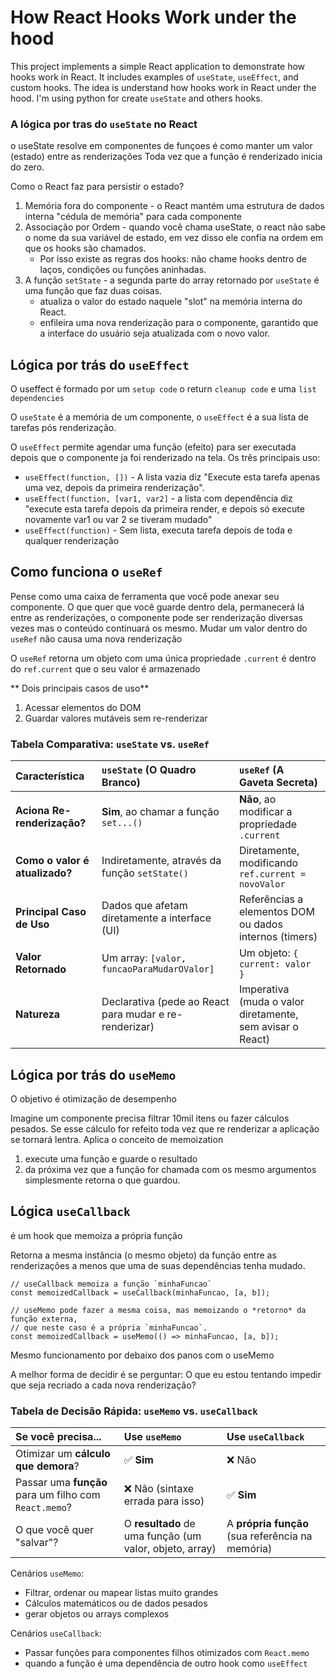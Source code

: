 # How React Hooks Work under the hood

This project implements a simple React application to demonstrate how hooks work in React. It includes examples of `useState`, `useEffect`, and custom hooks.
The idea is understand how hooks work in React under the hood.
I'm using python for create `useState` and others hooks.

### A lógica por tras do `useState` no React

o useState resolve em componentes de funçoes é como manter um valor (estado) entre as renderizações
Toda vez que a função é renderizado inicia do zero.

Como o React faz para persistir o estado?
1. Memória fora do componente - o React mantém uma estrutura de dados interna "cédula de memória" para cada componente
2. Associação por Ordem - quando você chama useState, o react não sabe o nome da sua variável de estado, em vez disso ele confia na ordem em que os hooks são chamados.
	- Por isso existe as regras dos hooks: não chame hooks dentro de laços, condições ou funções aninhadas.
3. A função `setState` - a segunda parte do array retornado por `useState` é uma função que faz duas coisas.
	- atualiza o valor do estado naquele "slot" na memória interna do React.
	- enfileira uma nova renderização para o componente, garantido que a interface do usuário seja atualizada com o novo valor.

## Lógica por trás do `useEffect` 
O useffect é formado por um `setup code` o return `cleanup code`  e uma `list dependencies`

O `useState` é a memória de um componente, o `useEffect` é a sua lista de tarefas pós renderização.

O `useEffect` permite agendar uma função (efeito) para ser executada depois que o componente ja foi renderizado na tela.
Os três principais uso:
- `useEffect(function, [])` - A lista vazia diz "Execute esta tarefa apenas uma vez, depois da primeira renderização".
- `useEffect(function, [var1, var2]` - a lista com dependência diz "execute esta tarefa depois da primeira render, e depois só execute novamente var1 ou var 2 se tiveram mudado"
- `useEffect(function)` - Sem lista, executa tarefa depois de toda e qualquer renderização

## Como funciona o `useRef`
Pense como uma caixa de ferramenta que você pode anexar seu componente.
O que quer que você guarde dentro dela, permanecerá lá entre as renderizações, o componente pode ser renderização diversas vezes mas o conteúdo continuará os mesmo.
Mudar um valor dentro do `useRef` não causa uma nova renderização

O `useRef` retorna um objeto com uma única propriedade `.current` é dentro do `ref.current` que o seu valor é armazenado

** Dois principais casos de uso**
1. Acessar elementos do DOM
2. Guardar valores mutáveis sem re-renderizar

### Tabela Comparativa: `useState` vs. `useRef`

| Característica              | `useState` (O Quadro Branco)                        | `useRef` (A Gaveta Secreta)                             |
| :-------------------------- | :-------------------------------------------------- | :------------------------------------------------------ |
| **Aciona Re-renderização?** | **Sim**, ao chamar a função `set...()`              | **Não**, ao modificar a propriedade `.current`          |
| **Como o valor é atualizado?**| Indiretamente, através da função `setState()`       | Diretamente, modificando `ref.current = novoValor`      |
| **Principal Caso de Uso** | Dados que afetam diretamente a interface (UI)       | Referências a elementos DOM ou dados internos (timers)  |
| **Valor Retornado** | Um array: `[valor, funcaoParaMudarOValor]`          | Um objeto: `{ current: valor }`                         |
| **Natureza** | Declarativa (pede ao React para mudar e re-renderizar)| Imperativa (muda o valor diretamente, sem avisar o React)|


## Lógica por trás do `useMemo`
O objetivo é otimização de desempenho

Imagine um componente precisa filtrar 10mil itens ou fazer cálculos pesados. Se esse cálculo for refeito toda vez que re renderizar a aplicação se tornará lentra.
Aplica o conceito de memoization
1. execute uma função e guarde o resultado
2. da próxima vez que a função for chamada com os mesmo argumentos simplesmente retorna o que guardou.


## Lógica `useCallback`
é um hook que memoiza a própria função

Retorna a mesma instância (o mesmo objeto) da função entre as renderizações a menos que uma de suas dependências tenha mudado.

```
// useCallback memoiza a função `minhaFuncao`
const memoizedCallback = useCallback(minhaFuncao, [a, b]);

// useMemo pode fazer a mesma coisa, mas memoizando o *retorno* da função externa,
// que neste caso é a própria `minhaFuncao`.
const memoizedCallback = useMemo(() => minhaFuncao, [a, b]);
```

Mesmo funcionamento por debaixo dos panos com o useMemo

A melhor forma de decidir é se perguntar:  O que eu estou tentando impedir que seja recriado a cada nova renderização?

### Tabela de Decisão Rápida: `useMemo` vs. `useCallback`

| Se você precisa... | Use `useMemo` | Use `useCallback` |
| :--- | :--- | :--- |
| Otimizar um **cálculo que demora**? | ✅ **Sim** | ❌ Não |
| Passar uma **função** para um filho com `React.memo`? | ❌ Não (sintaxe errada para isso) | ✅ **Sim** |
| O que você quer "salvar"? | O **resultado** de uma função (um valor, objeto, array) | A **própria função** (sua referência na memória) |

Cenários `useMemo`:
- Filtrar, ordenar ou mapear listas muito grandes
- Cálculos matemáticos ou de dados pesados
- gerar objetos ou arrays complexos

Cenários `useCallback`:
- Passar funções para componentes filhos otimizados com `React.memo`
- quando a função é uma dependência de outro hook como `useEffect`